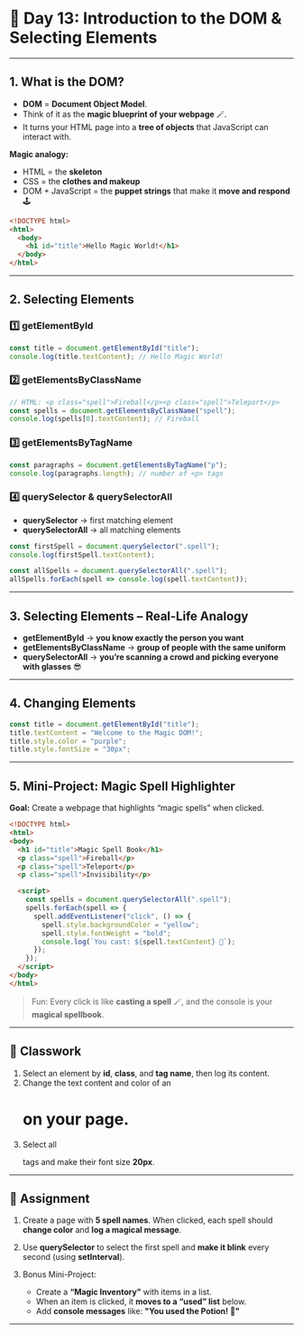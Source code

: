 
# 📘 Day 13: Introduction to the DOM & Selecting Elements

---

## **1. What is the DOM?**

* **DOM** = **Document Object Model**.
* Think of it as the **magic blueprint of your webpage** 🪄.
* It turns your HTML page into a **tree of objects** that JavaScript can interact with.

**Magic analogy:**

* HTML = the **skeleton**
* CSS = the **clothes and makeup**
* DOM + JavaScript = the **puppet strings** that make it **move and respond** 🕹️

```html
<!DOCTYPE html>
<html>
  <body>
    <h1 id="title">Hello Magic World!</h1>
  </body>
</html>
```

---

## **2. Selecting Elements**

### 1️⃣ **getElementById**

```javascript
const title = document.getElementById("title");
console.log(title.textContent); // Hello Magic World!
```

### 2️⃣ **getElementsByClassName**

```javascript
// HTML: <p class="spell">Fireball</p><p class="spell">Teleport</p>
const spells = document.getElementsByClassName("spell");
console.log(spells[0].textContent); // Fireball
```

### 3️⃣ **getElementsByTagName**

```javascript
const paragraphs = document.getElementsByTagName("p");
console.log(paragraphs.length); // number of <p> tags
```

### 4️⃣ **querySelector** & **querySelectorAll**

* **querySelector** → first matching element
* **querySelectorAll** → all matching elements

```javascript
const firstSpell = document.querySelector(".spell");
console.log(firstSpell.textContent);

const allSpells = document.querySelectorAll(".spell");
allSpells.forEach(spell => console.log(spell.textContent));
```

---

## **3. Selecting Elements – Real-Life Analogy**

* **getElementById** → **you know exactly the person you want**
* **getElementsByClassName** → **group of people with the same uniform**
* **querySelectorAll** → **you’re scanning a crowd and picking everyone with glasses** 😎

---

## **4. Changing Elements**

```javascript
const title = document.getElementById("title");
title.textContent = "Welcome to the Magic DOM!";
title.style.color = "purple";
title.style.fontSize = "30px";
```

---

## **5. Mini-Project: Magic Spell Highlighter**

**Goal:** Create a webpage that highlights “magic spells” when clicked.

```html
<!DOCTYPE html>
<html>
<body>
  <h1 id="title">Magic Spell Book</h1>
  <p class="spell">Fireball</p>
  <p class="spell">Teleport</p>
  <p class="spell">Invisibility</p>

  <script>
    const spells = document.querySelectorAll(".spell");
    spells.forEach(spell => {
      spell.addEventListener("click", () => {
        spell.style.backgroundColor = "yellow";
        spell.style.fontWeight = "bold";
        console.log(`You cast: ${spell.textContent} 🔮`);
      });
    });
  </script>
</body>
</html>
```

> Fun: Every click is like **casting a spell** 🪄, and the console is your **magical spellbook**.

---

## 🎯 Classwork

1. Select an element by **id**, **class**, and **tag name**, then log its content.
2. Change the text content and color of an <h1> on your page.
3. Select all <p> tags and make their font size **20px**.

---

## 📝 Assignment

1. Create a page with **5 spell names**. When clicked, each spell should **change color** and **log a magical message**.
2. Use **querySelector** to select the first spell and **make it blink** every second (using **setInterval**).
3. Bonus Mini-Project:

   * Create a **“Magic Inventory”** with items in a list.
   * When an item is clicked, it **moves to a “used” list** below.
   * Add **console messages** like: **"You used the Potion! 🍵"**

---
